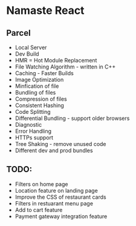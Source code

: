 # Namaste React

## Parcel

- Local Server
- Dev Build
- HMR = Hot Module Replacement
- File Watching Algorithm - written in C++
- Caching - Faster Builds
- Image Optimization
- Minfication of file
- Bundling of files
- Compression of files
- Consistent Hashing
- Code Splitting
- Differential Bundling - support older browsers
- Diagnostic
- Error Handling
- HTTPs support
- Tree Shaking - remove unused code
- Different dev and prod bundles

## TODO:

- Filters on home page
- Location feature on landing page
- Improve the CSS of restaurant cards
- Filters in restuarant menu page
- Add to cart feature
- Payment gateway integration feature
